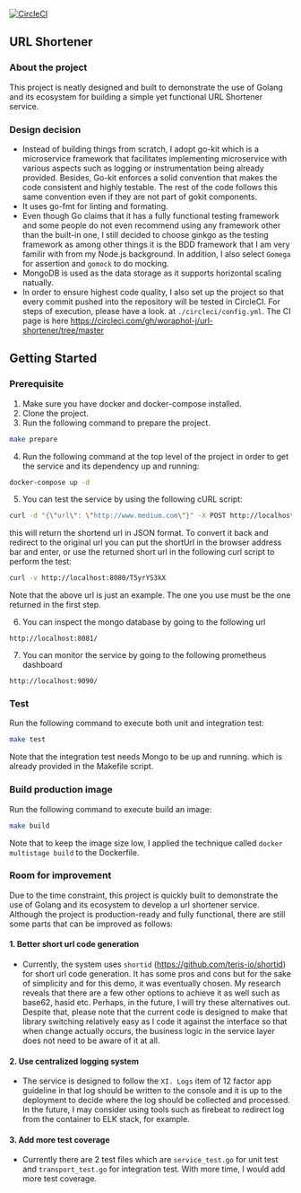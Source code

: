 [![CircleCI](https://circleci.com/gh/woraphol-j/url-shortener/tree/master.svg?style=svg)](https://circleci.com/gh/woraphol-j/url-shortener/tree/master)
## URL Shortener

### About the project
This project is neatly designed and built to demonstrate the use of Golang and its ecosystem for building a simple yet functional URL Shortener service.

### Design decision
- Instead of building things from scratch, I adopt go-kit which is a microservice framework that facilitates implementing microservice with various aspects such as logging or instrumentation being already provided. Besides, Go-kit enforces a solid convention that makes the code consistent and highly testable. The rest of the code follows this same convention even if they are not part of gokit components.
- It uses go-fmt for linting and formating.
- Even though Go claims that it has a fully functional testing framework and some people do not even recommend using any framework other than the built-in one, I still decided to choose ginkgo as the testing framework as among other things it is the BDD framework that I am very familir with from my Node.js background. In addition, I also select `Gomega` for assertion and `gomock` to do mocking.
- MongoDB is used as the data storage as it supports horizontal scaling natually.
- In order to ensure highest code quality, I also set up the project so that every commit pushed into the repository will be tested in CircleCI. For steps of execution, please have a look.
at `./circleci/config.yml`.
The CI page is here https://circleci.com/gh/woraphol-j/url-shortener/tree/master

## Getting Started
### Prerequisite
1. Make sure you have docker and docker-compose installed.
2. Clone the project.
3. Run the following command to prepare the project.
```bash
make prepare
```
4. Run the following command at the top level of the project in order to get the service and its dependency up and running:
```bash
docker-compose up -d
```
5. You can test the service by using the following cURL script:
```bash
curl -d "{\"url\": \"http://www.medium.com\"}" -X POST http://localhost:8080/shorturls
```
this will return the shortend url in JSON format. To convert it back and redirect to the original url you can put the shortUrl in the
browser address bar and enter, or use the returned short url in the following curl script to perform the test:
```bash
curl -v http://localhost:8080/T5yrYS3kX
```
Note that the above url is just an example. The one you use must be the one returned in the first step.

6. You can inspect the mongo database by going to the following url
```
http://localhost:8081/
```
7. You can monitor the service by going to the following prometheus dashboard
```
http://localhost:9090/
```

### Test
Run the following command to execute both unit and integration test:
```bash
make test
```
Note that the integration test needs Mongo to be up and running. which is already provided in the Makefile script.

### Build production image
Run the following command to execute build an image:
```bash
make build
```
Note that to keep the image size low, I applied the technique called `docker multistage build` to the Dockerfile.

### Room for improvement
Due to the time constraint, this project is quickly built to demonstrate the use of Golang and its ecosystem to develop a url shortener service. Although the project is production-ready and fully functional, there are still some parts that can be improved as follows:
#### 1. Better short url code generation
  - Currently, the system uses `shortid` (https://github.com/teris-io/shortid) for short url code generation. It has some pros and cons but for the sake of simplicity and for this demo, it was eventually chosen. My research reveals that there are a few other options to achieve it as well such as base62, hasid etc. Perhaps, in the future, I will try these alternatives out. Despite that, please note that the current code is designed to make that library switching relatively easy as I code it against the interface so that when change actually occurs, the business logic in the service layer does not need to be aware of it at all.

#### 2. Use centralized logging system
  - The service is designed to follow the `XI. Logs` item of 12 factor app guideline in that log should be written to the console and it is up to the deployment to decide where the log should be collected and processed. In the future, I may consider using tools such as firebeat to redirect log from the container to ELK stack, for example.

#### 3. Add more test coverage
  - Currently there are 2 test files which are `service_test.go` for unit test and `transport_test.go` for integration test. With more time, I would add more test coverage.


